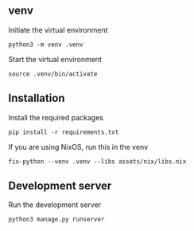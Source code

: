 ## venv
Initiate the virtual environment
```
python3 -m venv .venv
```
Start the virtual environment
```
source .venv/bin/activate
```

## Installation
Install the required packages
```
pip install -r requirements.txt
```
If you are using NixOS, run this in the venv
```
fix-python --venv .venv --libs assets/nix/libs.nix
```

## Development server
Run the development server
```
python3 manage.py runserver
```

